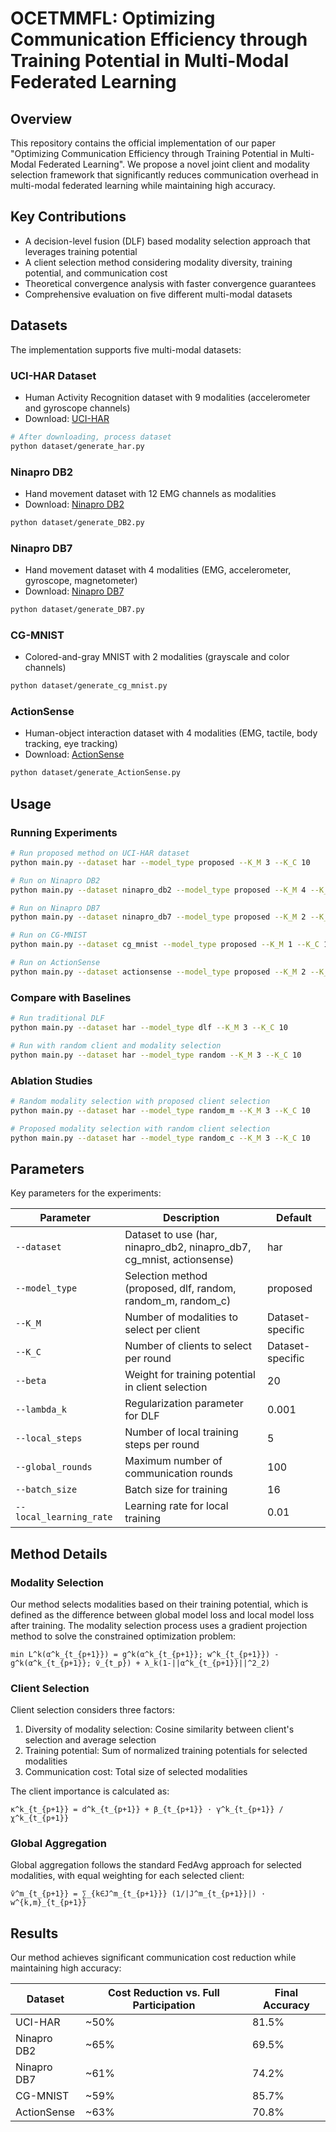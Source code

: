 # OCETMMFL: Optimizing Communication Efficiency through Training Potential in Multi-Modal Federated Learning

## Overview

This repository contains the official implementation of our paper "Optimizing Communication Efficiency through Training Potential in Multi-Modal Federated Learning". We propose a novel joint client and modality selection framework that significantly reduces communication overhead in multi-modal federated learning while maintaining high accuracy.

## Key Contributions

- A decision-level fusion (DLF) based modality selection approach that leverages training potential
- A client selection method considering modality diversity, training potential, and communication cost
- Theoretical convergence analysis with faster convergence guarantees
- Comprehensive evaluation on five different multi-modal datasets


## Datasets

The implementation supports five multi-modal datasets:

### UCI-HAR Dataset
- Human Activity Recognition dataset with 9 modalities (accelerometer and gyroscope channels)
- Download: [UCI-HAR](https://archive.ics.uci.edu/dataset/240/human+activity+recognition+using+smartphones)
```bash
# After downloading, process dataset
python dataset/generate_har.py
```

### Ninapro DB2
- Hand movement dataset with 12 EMG channels as modalities
- Download: [Ninapro DB2](https://ninapro.hevs.ch/instructions/DB2.html)
```bash
python dataset/generate_DB2.py
```

### Ninapro DB7
- Hand movement dataset with 4 modalities (EMG, accelerometer, gyroscope, magnetometer)
- Download: [Ninapro DB7](https://ninapro.hevs.ch/instructions/DB2.html)
```bash
python dataset/generate_DB7.py
```

### CG-MNIST
- Colored-and-gray MNIST with 2 modalities (grayscale and color channels)
```bash
python dataset/generate_cg_mnist.py
```

### ActionSense
- Human-object interaction dataset with 4 modalities (EMG, tactile, body tracking, eye tracking)
- Download: [ActionSense](https://action-net.csail.mit.edu/)
```bash
python dataset/generate_ActionSense.py
```

## Usage

### Running Experiments

```bash
# Run proposed method on UCI-HAR dataset
python main.py --dataset har --model_type proposed --K_M 3 --K_C 10

# Run on Ninapro DB2
python main.py --dataset ninapro_db2 --model_type proposed --K_M 4 --K_C 13

# Run on Ninapro DB7
python main.py --dataset ninapro_db7 --model_type proposed --K_M 2 --K_C 7

# Run on CG-MNIST
python main.py --dataset cg_mnist --model_type proposed --K_M 1 --K_C 10

# Run on ActionSense
python main.py --dataset actionsense --model_type proposed --K_M 2 --K_C 3
```

### Compare with Baselines

```bash
# Run traditional DLF
python main.py --dataset har --model_type dlf --K_M 3 --K_C 10

# Run with random client and modality selection
python main.py --dataset har --model_type random --K_M 3 --K_C 10
```

### Ablation Studies

```bash
# Random modality selection with proposed client selection
python main.py --dataset har --model_type random_m --K_M 3 --K_C 10

# Proposed modality selection with random client selection
python main.py --dataset har --model_type random_c --K_M 3 --K_C 10
```

## Parameters

Key parameters for the experiments:

| Parameter | Description | Default |
|-----------|-------------|---------|
| `--dataset` | Dataset to use (har, ninapro_db2, ninapro_db7, cg_mnist, actionsense) | har |
| `--model_type` | Selection method (proposed, dlf, random, random_m, random_c) | proposed |
| `--K_M` | Number of modalities to select per client | Dataset-specific |
| `--K_C` | Number of clients to select per round | Dataset-specific |
| `--beta` | Weight for training potential in client selection | 20 |
| `--lambda_k` | Regularization parameter for DLF | 0.001 |
| `--local_steps` | Number of local training steps per round | 5 |
| `--global_rounds` | Maximum number of communication rounds | 100 |
| `--batch_size` | Batch size for training | 16 |
| `--local_learning_rate` | Learning rate for local training | 0.01 |

## Method Details

### Modality Selection
Our method selects modalities based on their training potential, which is defined as the difference between global model loss and local model loss after training. The modality selection process uses a gradient projection method to solve the constrained optimization problem:

```
min L^k(α^k_{t_{p+1}}) = g^k(α^k_{t_{p+1}}; w^k_{t_{p+1}}) - g^k(α^k_{t_{p+1}}; v̄_{t_p}) + λ_k(1-||α^k_{t_{p+1}}||^2_2)
```

### Client Selection
Client selection considers three factors:
1. Diversity of modality selection: Cosine similarity between client's selection and average selection
2. Training potential: Sum of normalized training potentials for selected modalities
3. Communication cost: Total size of selected modalities

The client importance is calculated as:
```
κ^k_{t_{p+1}} = d^k_{t_{p+1}} + β_{t_{p+1}} · γ^k_{t_{p+1}} / χ^k_{t_{p+1}}
```

### Global Aggregation
Global aggregation follows the standard FedAvg approach for selected modalities, with equal weighting for each selected client:
```
v̄^m_{t_{p+1}} = ∑_{k∈J^m_{t_{p+1}}} (1/|J^m_{t_{p+1}}|) · w^{k,m}_{t_{p+1}}
```

## Results

Our method achieves significant communication cost reduction while maintaining high accuracy:

| Dataset | Cost Reduction vs. Full Participation | Final Accuracy |
|---------|-------------------------------|---------------|
| UCI-HAR | ~50% | 81.5% |
| Ninapro DB2 | ~65% | 69.5% |
| Ninapro DB7 | ~61% | 74.2% |
| CG-MNIST | ~59% | 85.7% |
| ActionSense | ~63% | 70.8% |


